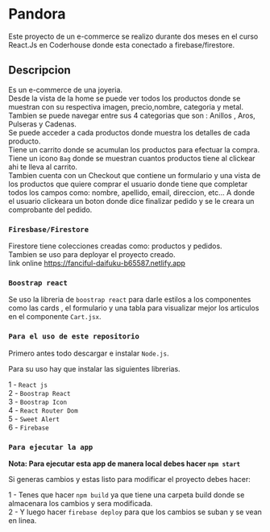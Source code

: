 # Pandora

Este proyecto de un e-commerce se realizo durante dos meses en el curso React.Js en Coderhouse donde esta conectado a firebase/firestore.

## Descripcion

Es un e-commerce de una joyeria.\
Desde la vista de la home se puede ver todos los productos donde se muestran con su respectiva imagen, precio,nombre, categoria y metal.\
Tambien se puede navegar entre sus 4 categorias que son : Anillos , Aros, Pulseras y Cadenas.\
Se puede acceder a cada productos donde muestra los detalles de cada producto.\
Tiene un carrito donde se acumulan los productos para efectuar la compra.\
Tiene un icono `Bag` donde se muestran cuantos productos tiene al clickear ahi te lleva al carrito.\
Tambien cuenta con un Checkout que contiene un formulario y una vista de los productos que quiere comprar el usuario donde tiene que completar todos los campos como: nombre, apellido, email, direccion, etc...
A donde el usuario clickeara un boton donde dice finalizar pedido y se le creara un comprobante del pedido.

### `Firesbase/Firestore`

Firestore tiene colecciones creadas como: productos y pedidos.\
Tambien se uso para deployar el proyecto creado.\
link online https://fanciful-daifuku-b65587.netlify.app

### `Boostrap react`

Se uso la libreria de `boostrap react` para darle estilos a los componentes como las cards , el formulario y una tabla para visualizar mejor los articulos en el componente `Cart.jsx`.

### `Para el uso de este repositorio`

Primero antes todo descargar e instalar `Node.js`.

Para su uso hay que instalar las siguientes librerias.

1 - `React js`\
2 - `Boostrap React`\
3 - `Boostrap Icon`\
4 - `React Router Dom`\
5 - `Sweet Alert`\
6 - `Firebase`

### `Para ejecutar la app`

**Nota: Para ejecutar esta app de manera local debes hacer `npm start`**

Si generas cambios y estas listo para modificar el proyecto debes hacer:

1 - Tenes que hacer `npm build` ya que tiene una carpeta build donde se almacenara los cambios y sera modificada.\
2 - Y luego hacer `firebase deploy` para que los cambios se suban y se vean en linea.

